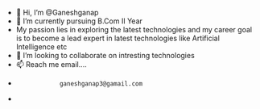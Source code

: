 - 👋 Hi, I’m @Ganeshganap
- 🌱 I’m currently pursuing B.Com II Year
- My passion lies in exploring the latest technologies and my career goal is to become a lead expert in latest technologies like Artificial Intelligence etc
- 💞️ I’m looking to collaborate on intresting technologies
- 📫 Reach me email....
-                 ganeshganap3@gamail.com
-             

<!---
Ganeshganap/Ganeshganap is a ✨ special ✨ repository because its `README.md` (this file) appears on your GitHub profile.
You can click the Preview link to take a look at your changes.
--->
